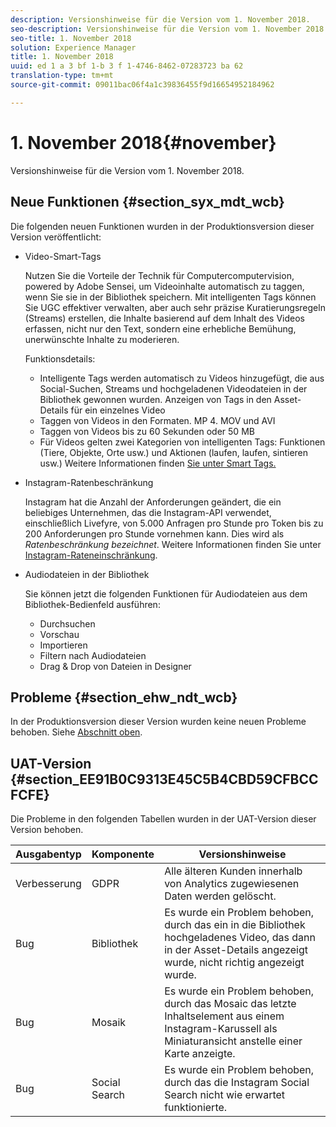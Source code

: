 ```yaml
---
description: Versionshinweise für die Version vom 1. November 2018.
seo-description: Versionshinweise für die Version vom 1. November 2018.
seo-title: 1. November 2018
solution: Experience Manager
title: 1. November 2018
uuid: ed 1 a 3 bf 1-b 3 f 1-4746-8462-07283723 ba 62
translation-type: tm+mt
source-git-commit: 09011bac06f4a1c39836455f9d16654952184962

---
```



# 1. November 2018{#november}

Versionshinweise für die Version vom 1. November 2018.

## Neue Funktionen {#section_syx_mdt_wcb}

Die folgenden neuen Funktionen wurden in der Produktionsversion dieser Version veröffentlicht:

* Video-Smart-Tags

   Nutzen Sie die Vorteile der Technik für Computercomputervision, powered by Adobe Sensei, um Videoinhalte automatisch zu taggen, wenn Sie sie in der Bibliothek speichern. Mit intelligenten Tags können Sie UGC effektiver verwalten, aber auch sehr präzise Kuratierungsregeln (Streams) erstellen, die Inhalte basierend auf dem Inhalt des Videos erfassen, nicht nur den Text, sondern eine erhebliche Bemühung, unerwünschte Inhalte zu moderieren.

   Funktionsdetails:

   * Intelligente Tags werden automatisch zu Videos hinzugefügt, die aus Social-Suchen, Streams und hochgeladenen Videodateien in der Bibliothek gewonnen wurden. Anzeigen von Tags in den Asset-Details für ein einzelnes Video
   * Taggen von Videos in den Formaten. MP 4. MOV und AVI
   * Taggen von Videos bis zu 60 Sekunden oder 50 MB
   * Für Videos gelten zwei Kategorien von intelligenten Tags: Funktionen (Tiere, Objekte, Orte usw.) und Aktionen (laufen, laufen, sintieren usw.)
   Weitere Informationen finden [Sie unter Smart Tags.](/help/using/c-features-livefyre/c-smart-tags/c-smart-tags.md#c_smart_tags)

* Instagram-Ratenbeschränkung

   Instagram hat die Anzahl der Anforderungen geändert, die ein beliebiges Unternehmen, das die Instagram-API verwendet, einschließlich Livefyre, von 5.000 Anfragen pro Stunde pro Token bis zu 200 Anforderungen pro Stunde vornehmen kann. Dies wird als *Ratenbeschränkung bezeichnet*. Weitere Informationen finden Sie unter [Instagram-Rateneinschränkung](/help/using/c-streams/c-instagram-rate-limiting.md).

* Audiodateien in der Bibliothek

   Sie können jetzt die folgenden Funktionen für Audiodateien aus dem Bibliothek-Bedienfeld ausführen:

   * Durchsuchen
   * Vorschau
   * Importieren
   * Filtern nach Audiodateien
   * Drag &amp; Drop von Dateien in Designer

## Probleme {#section_ehw_ndt_wcb}

In der Produktionsversion dieser Version wurden keine neuen Probleme behoben. Siehe [Abschnitt oben](#c_rn/section_syx_mdt_wcb).

## UAT-Version {#section_EE91B0C9313E45C5B4CBD59CFBCCFCFE}

Die Probleme in den folgenden Tabellen wurden in der UAT-Version dieser Version behoben.

| **Ausgabentyp** | **Komponente** | **Versionshinweise** |
|---|---|---|
| Verbesserung | GDPR | Alle älteren Kunden innerhalb von Analytics zugewiesenen Daten werden gelöscht. |
| Bug | Bibliothek | Es wurde ein Problem behoben, durch das ein in die Bibliothek hochgeladenes Video, das dann in der Asset-Details angezeigt wurde, nicht richtig angezeigt wurde. |
| Bug | Mosaik | Es wurde ein Problem behoben, durch das Mosaic das letzte Inhaltselement aus einem Instagram-Karussell als Miniaturansicht anstelle einer Karte anzeigte. |
| Bug | Social Search | Es wurde ein Problem behoben, durch das die Instagram Social Search nicht wie erwartet funktionierte. |

